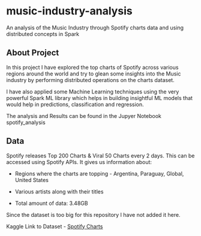 # music-industry-analysis
An analysis of the Music Industry through Spotify charts data and using distributed concepts in Spark

## About Project
In this project I have explored the top charts of Spotify across various regions around the world and try to glean some insights into the Music industry by performing distributed operations on the charts dataset.

I have also applied some Machine Learning techniques using the very powerful Spark ML library which helps in building insightful ML models that would help in predictions, classification and regression.

The analysis and Results can be found in the Jupyer Notebook spotify_analysis

## Data
Spotify releases Top 200 Charts & Viral 50 Charts every 2 days. This can be accessed using Spotify APIs.  It gives us information about:

- Regions where the charts are topping - Argentina, Paraguay, Global, United States

- Various artists along with their titles

- Total amount of data: 3.48GB

Since the dataset is too big for this repository I have not added it here.

Kaggle Link to Dataset - [Spotify Charts](https://www.kaggle.com/datasets/dhruvildave/spotify-charts)

